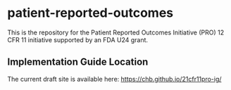 # patient-reported-outcomes

This is the repository for the Patient Reported Outcomes Initiative (PRO) 12 CFR 11 initiative supported by an FDA U24 grant.

## Implementation Guide Location

The current draft site is available here: https://chb.github.io/21cfr11pro-ig/

